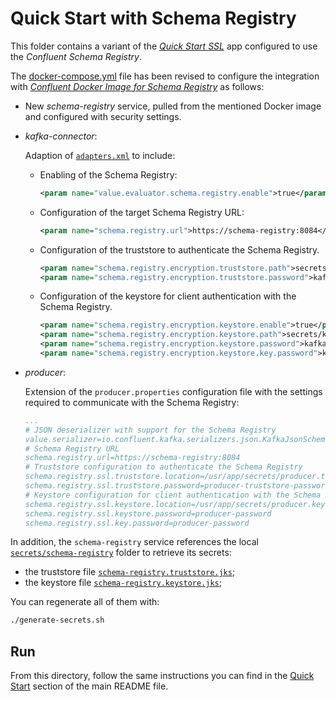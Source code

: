 # Quick Start with Schema Registry

This folder contains a variant of the [_Quick Start SSL_](../quickstart-ssl/README.md#quick-start-ssl) app configured to use the _Confluent Schema Registry_.

The [docker-compose.yml](docker-compose.yml) file has been revised to configure the integration with [_Confluent Docker Image for Schema Registry_](https://hub.docker.com/r/confluentinc/cp-schema-registry) as follows:

- New _schema-registry_ service, pulled from the mentioned Docker image and configured with security settings.

- _kafka-connector_:
  
  Adaption of [`adapters.xml`](./adapters.xml) to include:
  - Enabling of the Schema Registry:
    ```xml
    <param name="value.evaluator.schema.registry.enable">true</param>
    ```
  - Configuration of the target Schema Registry URL:
    ```xml
    <param name="schema.registry.url">https://schema-registry:8084</param>
    ```
  - Configuration of the truststore to authenticate the Schema Registry.
    ```xml
    <param name="schema.registry.encryption.truststore.path">secrets/kafka-connector.truststore.jks</param>
    <param name="schema.registry.encryption.truststore.password">kafka-connector-truststore-password</param>
    ```
  - Configuration of the keystore for client authentication with the Schema Registry.
    ```xml
    <param name="schema.registry.encryption.keystore.enable">true</param>
    <param name="schema.registry.encryption.keystore.path">secrets/kafka-connector.keystore.jks</param>
    <param name="schema.registry.encryption.keystore.password">kafka-connector-password</param>
    <param name="schema.registry.encryption.keystore.key.password">kafka-connector-password</param>
    ```
- _producer_:

   Extension of the `producer.properties` configuration file with the settings required to communicate with the Schema Registry:
    
   ```yaml
   ...
   # JSON deserializer with support for the Schema Registry
   value.serializer=io.confluent.kafka.serializers.json.KafkaJsonSchemaSerializer
   # Schema Registry URL
   schema.registry.url=https://schema-registry:8084
   # Truststore configuration to authenticate the Schema Registry
   schema.registry.ssl.truststore.location=/usr/app/secrets/producer.truststore.jks
   schema.registry.ssl.truststore.password=producer-truststore-password
   # Keystore configuration for client authentication with the Schema Registry
   schema.registry.ssl.keystore.location=/usr/app/secrets/producer.keystore.jks
   schema.registry.ssl.keystore.password=producer-password
   schema.registry.ssl.key.password=producer-password
   ```  

In addition, the `schema-registry` service references the local [`secrets/schema-registry`](../compose-templates/secrets/schema-registry/) folder to retrieve its secrets:

- the truststore file [`schema-registry.truststore.jks`](../compose-templates/secrets/schema-registry/schema-registry.truststore.jks);
- the keystore file [`schema-registry.keystore.jks`](../compose-templates/secrets/schema-registry/schema-registry.keystore.jks);

You can regenerate all of them with:

```sh
./generate-secrets.sh

```

## Run

From this directory, follow the same instructions you can find in the [Quick Start](../../README.md#run) section of the main README file.
